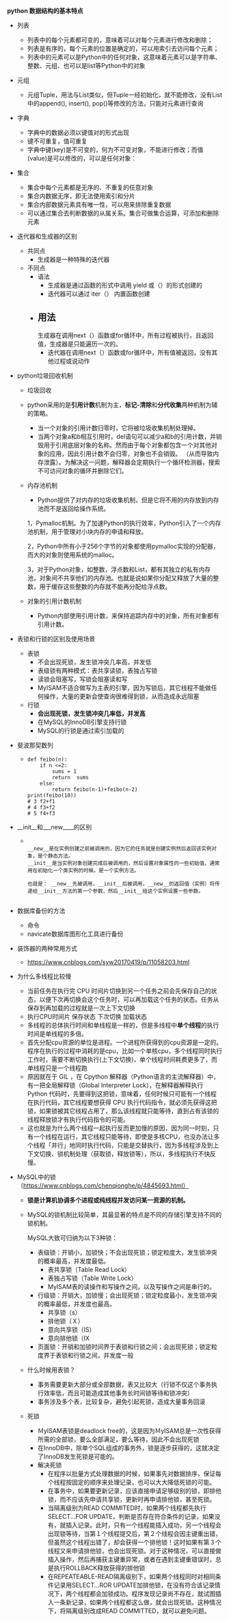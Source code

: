 **python 数据结构的基本特点**

- 列表

  - 列表中的每个元素都可变的，意味着可以对每个元素进行修改和删除；
  - 列表是有序的，每个元素的位置是确定的，可以用索引去访问每个元素；
  - 列表中的元素可以是Python中的任何对象，这意味着元素可以是字符串、整数、元组、也可以是list等Python中的对象

- 元组

  - 元组Tuple，用法与List类似，但Tuple一经初始化，就不能修改，没有List中的append(), insert(), pop()等修改的方法，只能对元素进行查询

- 字典

  - 字典中的数据必须以键值对的形式出现
  - 键不可重复，值可重复
  - 字典中键(key)是不可变的，何为不可变对象，不能进行修改；而值(value)是可以修改的，可以是任何对象：

- 集合

  - 集合中每个元素都是无序的、不重复的任意对象
  - 集合内数据无序，即无法使用索引和分片
  - 集合内部数据元素具有唯一性，可以用来排除重复数据
  - 可以通过集合去判断数据的从属关系。集合可做集合运算，可添加和删除元素

- 迭代器和生成器的区别

  - 共同点
    - 生成器是一种特殊的迭代器
  - 不同点
    - 语法
      - 生成器是通过函数的形式中调用 yield 或（）的形式创建的
      - 迭代器可以通过 iter（） 内置函数创建
    - 用法
      - 
        生成器在调用next（）函数或for循环中，所有过程被执行，且返回值，生成器是只能遍历一次的。
      - 迭代器在调用next（）函数或for循环中，所有值被返回，没有其他过程或说动作

- python垃圾回收机制

   - 垃圾回收

   - python采用的是**引用计数**机制为主，**标记-清除**和**分代收集**两种机制为辅的策略。

      -	当一个对象的引用计数归零时，它将被垃圾收集机制处理掉。
      -	当两个对象a和b相互引用时，del语句可以减少a和b的引用计数，并销毁用于引用底层对象的名称。然而由于每个对象都包含一个对其他对象的应用，因此引用计数不会归零，对象也不会销毁。
        	（从而导致内存泄露）。为解决这一问题，解释器会定期执行一个循环检测器，搜索不可访问对象的循环并删除它们。

  -	内存池机制

    -	Python提供了对内存的垃圾收集机制，但是它将不用的内存放到内存池而不是返回给操作系统。

      1，Pymalloc机制。为了加速Python的执行效率，Python引入了一个内存池机制，用于管理对小块内存的申请和释放。

      2，Python中所有小于256个字节的对象都使用pymalloc实现的分配器，而大的对象则使用系统的malloc。

      3，对于Python对象，如整数，浮点数和List，都有其独立的私有内存池，对象间不共享他们的内存池。也就是说如果你分配又释放了大量的整数，用于缓存这些整数的内存就不能再分配给浮点数。

  -	对象的引用计数机制

    -	Python内部使用引用计数，来保持追踪内存中的对象，所有对象都有引用计数。

- 表锁和行锁的区别及使用场景

  - 表锁
    - 不会出现死锁，发生锁冲突几率高，并发低
    - 表级锁有两种模式：表共享读锁，表独占写锁
    - 读锁会阻塞写，写锁会阻塞读和写
    - MyISAM不适合做写为主表的引擎，因为写锁后，其它线程不能做任何操作，大量的更新会使查询很难得到锁，从而造成永远阻塞
  - 行锁
    - **会出现死锁，发生锁冲突几率低，并发高**
    - 在MySQL的InnoDB引擎支持行锁
    - MySQL的行锁是通过索引加载的

- 斐波那契数列

  - ```
    def feibo(n):
        if n <=2:
            sums = 1
            return  sums
        else:
            return feibo(n-1)+feibo(n-2)
    print(feibo(10))
    # 3 f2+f1
    # 4 f3+f2
    # 5 f4+f3
    ```

- __init__和___new____的区别

  - ```
    
    __new__是在实例创建之前被调用的，因为它的任务就是创建实例然后返回该实例对象，是个静态方法。
    __init__是当实例对象创建完成后被调用的，然后设置对象属性的一些初始值，通常用在初始化一个类实例的时候。是一个实例方法。
    
    也就是： __new__先被调用，__init__后被调用，__new__的返回值（实例）将传递给__init__方法的第一个参数，然后__init__给这个实例设置一些参数。
    
    
    ```

- 数据库备份的方法

  - 命令
  - navicate数据库图形化工具进行备份

- 装饰器的两种常用方式

  - https://www.cnblogs.com/syw20170419/p/11058203.html

- 为什么多线程比较慢

  - 当前任务在执行完 CPU 时间片切换到另一个任务之前会先保存自己的状态，以便下次再切换会这个任务时，可以再加载这个任务的状态。任务从保存到再加载的过程就是一次上下文切换
  - 执行CPU时间片      保存状态     下次切换    加载状态
  - 多线程的总体执行时间和单线程是一样的，但是多线程中**单个线程**的执行时间是单线程的多倍。
  - 首先分配cpu资源的单位是进程。一个进程所获得到的cpu资源是一定的。程序在执行的过程中消耗的是cpu，比如一个单核cpu，多个线程同时执行工作时，需要不断切换执行(上下文切换)，单个线程时间耗费更多了，而单线程只是一个线程跑
  -  原因就在于 GIL ，在 Cpython 解释器（Python语言的主流解释器）中，有一把全局解释锁（Global Interpreter Lock），在解释器解释执行 Python 代码时，先要得到这把锁，意味着，任何时候只可能有一个线程在执行代码，其它线程要想获得 CPU 执行代码指令，就必须先获得这把锁，如果锁被其它线程占用了，那么该线程就只能等待，直到占有该锁的线程释放锁才有执行代码指令的可能。
  - 这也就是为什么两个线程一起执行反而更加慢的原因，因为同一时刻，只有一个线程在运行，其它线程只能等待，即使是多核CPU，也没办法让多个线程「并行」地同时执行代码，只能是交替执行，因为多线程涉及到上下文切换、锁机制处理（获取锁，释放锁等），所以，多线程执行不快反慢。

- MySQL中的锁（https://www.cnblogs.com/chenqionghe/p/4845693.html）

  - **锁是计算机协调多个进程或纯线程并发访问某一资源的机制。**

  - MySQL的锁机制比较简单，其最显著的特点是不同的存储引擎支持不同的锁机制。

    MySQL大致可归纳为以下3种锁：

    - 表级锁：开销小，加锁快；不会出现死锁；锁定粒度大，发生锁冲突的概率最高，并发度最低。
      - 表共享锁（Table Read Lock）
      - 表独占写锁（Table Write Lock）
      - MyISAM表的读操作和写操作之间，以及写操作之间是串行的。
    - 行级锁：开销大，加锁慢；会出现死锁；锁定粒度最小，发生锁冲突的概率最低，并发度也最高。
      - 共享锁（s）
      - 排他锁（Ｘ）
      - 意向共享锁（IS）
      - 意向排他锁（IX
    - 页面锁：开销和加锁时间界于表锁和行锁之间；会出现死锁；锁定粒度界于表锁和行锁之间，并发度一般

  - 什么时候用表锁？

    - 事务需要更新大部分或全部数据，表又比较大（行锁不仅这个事务执行效率低，而且可能造成其他事务长时间锁等待和锁冲突）
    - 事务涉及多个表，比较复杂，避免引起死锁，造成大量事务回滚

  - 死锁

    - ＭyISAM表锁是deadlock free的，这是因为ＭyISAM总是一次性获得所需的全部锁，要么全部满足，要么等待，因此不会出现死锁
    - 在InnoDB中，除单个SQL组成的事务外，锁是逐步获得的，这就决定了InnoDB发生死锁是可能的。
    - 解决死锁
      - 在程序以批量方式处理数据的时候，如果事先对数据排序，保证每个线程按固定的顺序来处理记录，也可以大大降低死锁的可能。
      - 在事务中，如果要更新记录，应该直接申请足够级别的锁，即排他锁，而不应该先申请共享锁，更新时再申请排他锁，甚至死锁。
      - 当隔离级别为READ COMMITED时，如果两个线程都先执行SELECT...FOR UPDATE，判断是否存在符合条件的记录，如果没有，就插入记录。此时，只有一个线程能插入成功，另一个线程会出现锁等待，当第１个线程提交后，第２个线程会因主键重出错，但虽然这个线程出错了，却会获得一个排他锁！这时如果有第３个线程又来申请排他锁，也会出现死锁。对于这种情况，可以直接做插入操作，然后再捕获主键重异常，或者在遇到主键重错误时，总是执行ROLLBACK释放获得的排他锁
      - 在REPEATEABLE-READ隔离级别下，如果两个线程同时对相同条件记录用SELECT...ROR UPDATE加排他锁，在没有符合该记录情况下，两个线程都会加锁成功。程序发现记录尚不存在，就试图插入一条新记录，如果两个线程都这么做，就会出现死锁。这种情况下，将隔离级别改成READ COMMITTED，就可以避免问题。